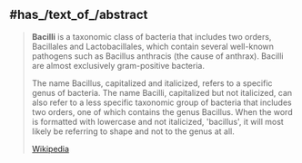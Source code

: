 
## #has_/text_of_/abstract 

> **Bacilli** is a taxonomic class of bacteria that includes two orders, Bacillales and Lactobacillales, 
> which contain several well-known pathogens such as Bacillus anthracis (the cause of anthrax). Bacilli are almost exclusively gram-positive bacteria.
>
> The name Bacillus, capitalized and italicized, refers to a specific genus of bacteria. The name Bacilli, capitalized but not italicized, can also refer to a less specific taxonomic group of bacteria that includes two orders, one of which contains the genus Bacillus. When the word is formatted with lowercase and not italicized, 'bacillus', it will most likely be referring to shape and not to the genus at all.
>
> [Wikipedia](https://en.wikipedia.org/wiki/Bacilli) 

